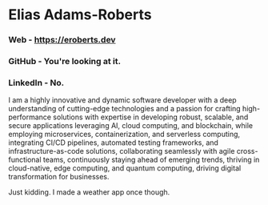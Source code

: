 # Elias Adams-Roberts
### Web - https://eroberts.dev
### GitHub - You're looking at it.
### LinkedIn - No.

I am a highly innovative and dynamic software developer with a deep understanding of cutting-edge technologies and a passion for crafting high-performance solutions with expertise in developing robust, scalable, and secure applications leveraging AI, cloud computing, and blockchain, while employing microservices, containerization, and serverless computing, integrating CI/CD pipelines, automated testing frameworks, and infrastructure-as-code solutions, collaborating seamlessly with agile cross-functional teams, continuously staying ahead of emerging trends, thriving in cloud-native, edge computing, and quantum computing, driving digital transformation for businesses.

Just kidding. I made a weather app once though.
